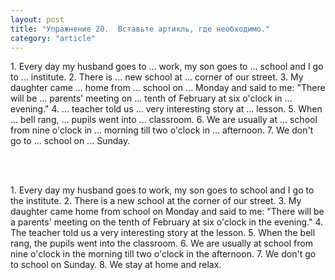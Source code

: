 ```yaml
---
layout: post
title: "Упражнение 20.  Вставьте артикль, где необходимо."
category: "article"
---
```

<section class="question">
1. Every day my husband goes to ... work, my son goes to ... school and I go to ... institute. 2. There is ... new school at ... corner of our street. 3. My daughter came ... home from ... school on ... Monday and said to me: "There will be ... parents' meeting on ... tenth of February at six o'clock in ... evening." 4. ... teacher told us ... very interesting story at ... lesson. 5. When ... bell rang, ... pupils went into ... classroom. 6. We are usually at ... school from nine o'clock in ... morning till two o'clock in ... afternoon. 7. We don't go to ... school on ... Sunday.

<br><br>
</section>

<section class="answer">
1. Every day my husband goes to work, my son goes to school and I go to the institute. 2. There is a new school at the corner of our street. 3. My daughter came home from school on Monday and said to me: "There will be a parents' meeting on the tenth of February at six o'clock in the evening." 4. The teacher told us a very interesting story at the lesson. 5. When the bell rang, the pupils went into the classroom. 6. We are usually at school from nine o'clock in the morning till two o'clock in the afternoon. 7. We don't go to school on Sunday. 8. We stay at home and relax.
</section>